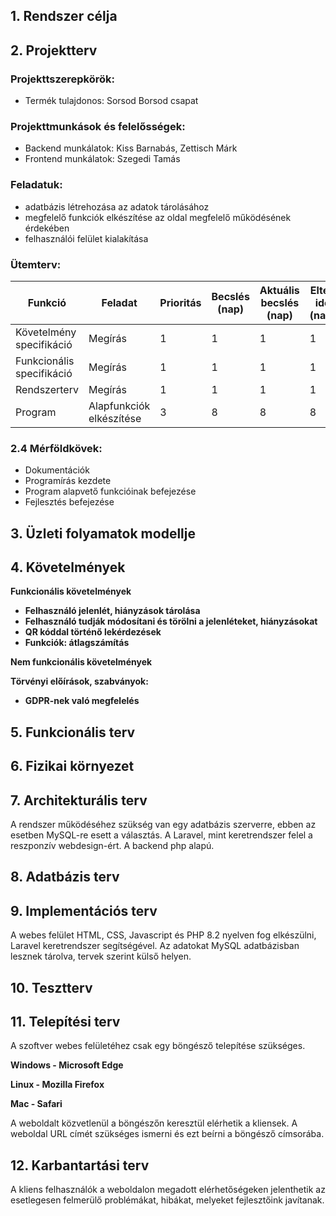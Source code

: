 ## 1. Rendszer célja



## 2. Projektterv

### Projekttszerepkörök:
  * Termék tulajdonos: Sorsod Borsod csapat
### Projekttmunkások és felelősségek:
  * Backend munkálatok: Kiss Barnabás, Zettisch Márk
  * Frontend munkálatok: Szegedi Tamás

### Feladatuk: 
- adatbázis létrehozása az adatok tárolásához
- megfelelő funkciók elkészítése az oldal megfelelő működésének érdekében
- felhasználói felület kialakítása

### Ütemterv:
|Funkció                  | Feladat                                | Prioritás | Becslés (nap) | Aktuális becslés (nap) | Eltelt idő (nap) | Becsült idő (nap) |
|-------------------------|----------------------------------------|-----------|---------------|------------------------|------------------|---------------------|
|Követelmény specifikáció |Megírás                                 |         1 |             1 |                      1 |                1 |                   1 |             
|Funkcionális specifikáció|Megírás                                 |         1 |             1 |                      1 |                1 |                   1 |
|Rendszerterv             |Megírás                                 |         1 |             1 |                      1 |                1 |                   1 |
|Program                  |Alapfunkciók elkészítése                |         3 |             8 |                      8 |                8 |                   8 |

### 2.4 Mérföldkövek:
   * Dokumentációk
   * Programírás kezdete
   * Program alapvető funkcióinak befejezése
   * Fejlesztés befejezése

## 3. Üzleti folyamatok modellje


## 4. Követelmények

**Funkcionális követelmények**
  - **Felhasználó jelenlét, hiányzások tárolása**
  - **Felhasználó tudják módosítani és törölni a jelenléteket, hiányzásokat**
  - **QR kóddal történő lekérdezések**
  - **Funkciók: átlagszámítás**

  **Nem funkcionális követelmények**

  **Törvényi előírások, szabványok:**
  - **GDPR-nek való megfelelés**

## 5. Funkcionális terv

  
## 6. Fizikai környezet



## 7. Architekturális terv

A rendszer működéséhez szükség van egy adatbázis szerverre, ebben az esetben MySQL-re esett a választás. A Laravel, mint keretrendszer felel a reszponzív webdesign-ért. A backend php alapú.


## 8. Adatbázis terv



## 9. Implementációs terv

A webes felület HTML, CSS, Javascript és PHP 8.2 nyelven fog elkészülni, Laravel keretrendszer segítségével. Az adatokat MySQL adatbázisban lesznek tárolva, tervek szerint külső helyen.


## 10. Tesztterv



## 11. Telepítési terv

A szoftver webes felületéhez csak egy böngésző telepítése szükséges.

**Windows - Microsoft Edge**

**Linux - Mozilla Firefox**

**Mac - Safari**

A weboldalt közvetlenül a böngészőn keresztül elérhetik a kliensek. A weboldal URL címét szükséges ismerni és ezt beírni a böngésző címsorába.

## 12. Karbantartási terv

A kliens felhasználók a weboldalon megadott elérhetőségeken jelenthetik az esetlegesen felmerülő problémákat, hibákat, melyeket fejlesztőink javítanak.




